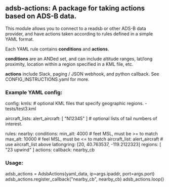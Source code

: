 <h2>adsb-actions: A package for taking actions based on ADS-B data.</h2>

This module allows you to connect to a readsb or other ADS-B
data provider, and have actions taken according to rules defined in a simple YAML format.  

Each YAML rule contains **conditions** and **actions**. 

**conditions** are an ANDed set, and can include altitude ranges, lat/long proximity, location within a region specified in a KML file, etc.

**actions** include Slack, paging / JSON webhook, and python callback.  See CONFIG_INSTRUCTIONS.yaml for more.

<h3>Example YAML config:</h3>
  config:
    kmls:  # optional KML files that specify geographic regions.
      - tests/test3.kml 

  aircraft_lists:
    alert_aircraft: [ "N12345" ] # optional lists of tail numbers of interest.

  rules:
    nearby:
      conditions: 
        min_alt: 4000        # feet MSL, must be >= to match
        max_alt: 10000       # feel MSL, must be <= to match
        aircraft_list: alert_aircraft  # use aircraft_list above
        latlongring: [20, 40.763537, -119.2122323]
        regions: [ "23 upwind" ]
      actions:
        callback: nearby_cb

<h3>Usage:</h3>
    adsb_actions = AdsbActions(yaml_data, ip=args.ipaddr, port=args.port)
    adsb_actions.register_callback("nearby_cb", nearby_cb)
    adsb_actions.loop()
